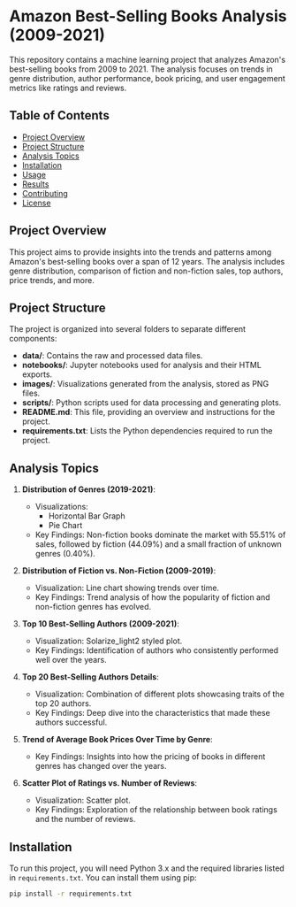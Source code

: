 # Amazon Best-Selling Books Analysis (2009-2021)

This repository contains a machine learning project that analyzes Amazon's best-selling books from 2009 to 2021. The analysis focuses on trends in genre distribution, author performance, book pricing, and user engagement metrics like ratings and reviews.

## Table of Contents
- [Project Overview](#project-overview)
- [Project Structure](#project-structure)
- [Analysis Topics](#analysis-topics)
- [Installation](#installation)
- [Usage](#usage)
- [Results](#results)
- [Contributing](#contributing)
- [License](#license)

## Project Overview
This project aims to provide insights into the trends and patterns among Amazon's best-selling books over a span of 12 years. The analysis includes genre distribution, comparison of fiction and non-fiction sales, top authors, price trends, and more.

## Project Structure
The project is organized into several folders to separate different components:

- **data/**: Contains the raw and processed data files.
- **notebooks/**: Jupyter notebooks used for analysis and their HTML exports.
- **images/**: Visualizations generated from the analysis, stored as PNG files.
- **scripts/**: Python scripts used for data processing and generating plots.
- **README.md**: This file, providing an overview and instructions for the project.
- **requirements.txt**: Lists the Python dependencies required to run the project.

## Analysis Topics
1. **Distribution of Genres (2019-2021)**:
   - Visualizations:
     - Horizontal Bar Graph
     - Pie Chart
   - Key Findings: Non-fiction books dominate the market with 55.51% of sales, followed by fiction (44.09%) and a small fraction of unknown genres (0.40%).

2. **Distribution of Fiction vs. Non-Fiction (2009-2019)**:
   - Visualization: Line chart showing trends over time.
   - Key Findings: Trend analysis of how the popularity of fiction and non-fiction genres has evolved.

3. **Top 10 Best-Selling Authors (2009-2021)**:
   - Visualization: Solarize_light2 styled plot.
   - Key Findings: Identification of authors who consistently performed well over the years.

4. **Top 20 Best-Selling Authors Details**:
   - Visualization: Combination of different plots showcasing traits of the top 20 authors.
   - Key Findings: Deep dive into the characteristics that made these authors successful.

5. **Trend of Average Book Prices Over Time by Genre**:
   - Key Findings: Insights into how the pricing of books in different genres has changed over the years.

6. **Scatter Plot of Ratings vs. Number of Reviews**:
   - Visualization: Scatter plot.
   - Key Findings: Exploration of the relationship between book ratings and the number of reviews.

## Installation
To run this project, you will need Python 3.x and the required libraries listed in `requirements.txt`. You can install them using pip:

```bash
pip install -r requirements.txt
